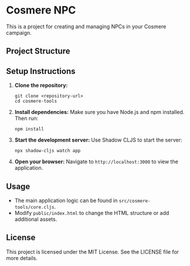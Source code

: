 # Cosmere NPC
This is a project for creating and managing NPCs in your Cosmere campaign.


## Project Structure


## Setup Instructions

1. **Clone the repository:**
   ```
   git clone <repository-url>
   cd cosmere-tools
   ```

2. **Install dependencies:**
   Make sure you have Node.js and npm installed. Then run:
   ```
   npm install
   ```

3. **Start the development server:**
   Use Shadow CLJS to start the server:
   ```
   npx shadow-cljs watch app
   ```

4. **Open your browser:**
   Navigate to `http://localhost:3000` to view the application.

## Usage

- The main application logic can be found in `src/cosmere-tools/core.cljs`.
- Modify `public/index.html` to change the HTML structure or add additional assets.

## License

This project is licensed under the MIT License. See the LICENSE file for more details.